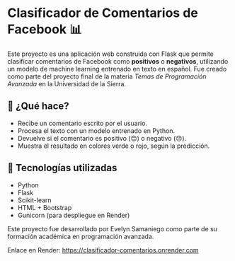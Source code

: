# Clasificador de Comentarios de Facebook 📊

Este proyecto es una aplicación web construida con Flask que permite clasificar comentarios de Facebook como **positivos** o **negativos**, utilizando un modelo de machine learning entrenado en texto en español.
Fue creado como parte del proyecto final de la materia *Temas de Programación Avanzada* en la Universidad de la Sierra.

## 🚀 ¿Qué hace?

- Recibe un comentario escrito por el usuario.
- Procesa el texto con un modelo entrenado en Python.
- Devuelve si el comentario es positivo (😊) o negativo (😞).
- Muestra el resultado en colores verde o rojo, según la predicción.

## 🧠 Tecnologías utilizadas

- Python 
- Flask
- Scikit-learn
- HTML + Bootstrap
- Gunicorn (para despliegue en Render)

Este proyecto fue desarrollado por Evelyn Samaniego como parte de su formación académica en programación avanzada.

Enlace en Render:
https://clasificador-comentarios.onrender.com
